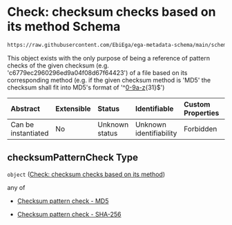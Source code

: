 # Check: checksum checks based on its method Schema

```txt
https://raw.githubusercontent.com/EbiEga/ega-metadata-schema/main/schemas/EGA.common-definitions.json#/$defs/checksumPatternCheck
```

This object exists with the only purpose of being a reference of pattern checks of the given checksum (e.g. 'c6779ec2960296ed9a04f08d67f64423') of a file based on its corresponding method (e.g. if the given checksum method is 'MD5' the checksum shall fit into MD5's format of '^[0-9a-z](?:-?\[0-9a-z]){31}$')

| Abstract            | Extensible | Status         | Identifiable            | Custom Properties | Additional Properties | Access Restrictions | Defined In                                                                                           |
| :------------------ | :--------- | :------------- | :---------------------- | :---------------- | :-------------------- | :------------------ | :--------------------------------------------------------------------------------------------------- |
| Can be instantiated | No         | Unknown status | Unknown identifiability | Forbidden         | Allowed               | none                | [EGA.common-definitions.json\*](../../../schemas/EGA.common-definitions.json "open original schema") |

## checksumPatternCheck Type

`object` ([Check: checksum checks based on its method](ega-4-defs-check-checksum-checks-based-on-its-method.md))

any of

* [Checksum pattern check - MD5](ega-4-defs-check-checksum-checks-based-on-its-method-anyof-checksum-pattern-check---md5.md "check type definition")

* [Checksum pattern check - SHA-256](ega-4-defs-check-checksum-checks-based-on-its-method-anyof-checksum-pattern-check---sha-256.md "check type definition")
